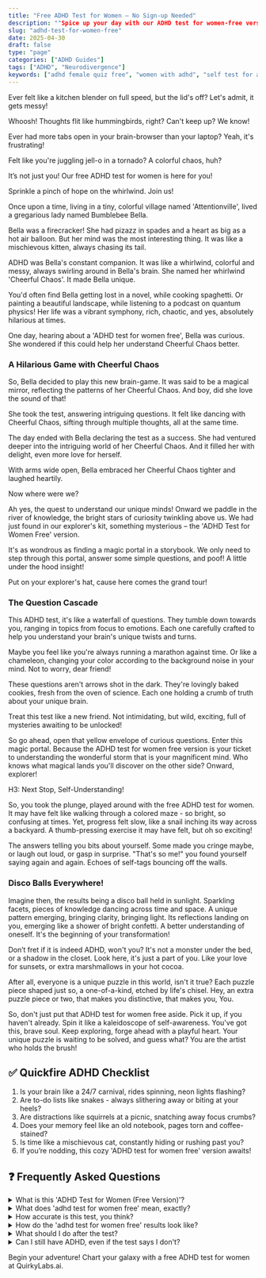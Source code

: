```yaml
---
title: "Free ADHD Test for Women – No Sign-up Needed"
description: ""Spice up your day with our ADHD test for women-free version! Fun, quick, and designed just for you. Let's adventure together!""
slug: "adhd-test-for-women-free"
date: 2025-04-30
draft: false
type: "page"
categories: ["ADHD Guides"]
tags: ["ADHD", "Neurodivergence"]
keywords: ["adhd female quiz free", "women with adhd", "self test for adhd women"]
---
```


Ever felt like a kitchen blender on full speed, but the lid's off? Let's admit, it gets messy!

Whoosh! Thoughts flit like hummingbirds, right? Can't keep up? We know!

Ever had more tabs open in your brain-browser than your laptop? Yeah, it's frustrating!

Felt like you're juggling jell-o in a tornado? A colorful chaos, huh? 

It’s not just you! Our free ADHD test for women is here for you!

Sprinkle a pinch of hope on the whirlwind. Join us!

Once upon a time, living in a tiny, colorful village named 'Attentionville', lived a gregarious lady named Bumblebee Bella. 

Bella was a firecracker! She had pizazz in spades and a heart as big as a hot air balloon. But her mind was the most interesting thing. It was like a mischievous kitten, always chasing its tail. 

ADHD was Bella's constant companion. It was like a whirlwind, colorful and messy, always swirling around in Bella's brain. She named her whirlwind 'Cheerful Chaos'. It made Bella unique.

You'd often find Bella getting lost in a novel, while cooking spaghetti. Or painting a beautiful landscape, while listening to a podcast on quantum physics! Her life was a vibrant symphony, rich, chaotic, and yes, absolutely hilarious at times.

One day, hearing about a 'ADHD test for women free', Bella was curious. She wondered if this could help her understand Cheerful Chaos better.

### A Hilarious Game with Cheerful Chaos

So, Bella decided to play this new brain-game. It was said to be a magical mirror, reflecting the patterns of her Cheerful Chaos. And boy, did she love the sound of that!

She took the test, answering intriguing questions. It felt like dancing with Cheerful Chaos, sifting through multiple thoughts, all at the same time. 

The day ended with Bella declaring the test as a success. She had ventured deeper into the intriguing world of her Cheerful Chaos. And it filled her with delight, even more love for herself. 

With arms wide open, Bella embraced her Cheerful Chaos tighter and laughed heartily.

Now where were we?

Ah yes, the quest to understand our unique minds! Onward we paddle in the river of knowledge, the bright stars of curiosity twinkling above us. We had just found in our explorer's kit, something mysterious – the 'ADHD Test for Women Free' version.

It's as wondrous as finding a magic portal in a storybook. We only need to step through this portal, answer some simple questions, and poof! A little under the hood insight!

Put on your explorer's hat, cause here comes the grand tour!

### The Question Cascade

This ADHD test, it's like a waterfall of questions. They tumble down towards you, ranging in topics from focus to emotions. Each one carefully crafted to help you understand your brain's unique twists and turns.

Maybe you feel like you're always running a marathon against time. Or like a chameleon, changing your color according to the background noise in your mind. Not to worry, dear friend! 

These questions aren't arrows shot in the dark. They're lovingly baked cookies, fresh from the oven of science. Each one holding a crumb of truth about your unique brain.

Treat this test like a new friend. Not intimidating, but wild, exciting, full of mysteries awaiting to be unlocked!

So go ahead, open that yellow envelope of curious questions. Enter this magic portal. Because the ADHD test for women free version is your ticket to understanding the wonderful storm that is your magnificent mind. Who knows what magical lands you'll discover on the other side? Onward, explorer!

H3: Next Stop, Self-Understanding!

So, you took the plunge, played around with the free ADHD test for women. It may have felt like walking through a colored maze - so bright, so confusing at times. Yet, progress felt slow, like a snail inching its way across a backyard. A thumb-pressing exercise it may have felt, but oh so exciting!

The answers telling you bits about yourself. Some made you cringe maybe, or laugh out loud, or gasp in surprise. "That's so me!" you found yourself saying again and again. Echoes of self-tags bouncing off the walls.

### Disco Balls Everywhere!

Imagine then, the results being a disco ball held in sunlight. Sparkling facets, pieces of knowledge dancing across time and space. A unique pattern emerging, bringing clarity, bringing light. Its reflections landing on you, emerging like a shower of bright confetti. A better understanding of oneself. It's the beginning of your transformation!

Don’t fret if it is indeed ADHD, won't you? It's not a monster under the bed, or a shadow in the closet. Look here, it's just a part of you. Like your love for sunsets, or extra marshmallows in your hot cocoa.

After all, everyone is a unique puzzle in this world, isn't it true? Each puzzle piece shaped just so, a one-of-a-kind, etched by life's chisel. Hey, an extra puzzle piece or two, that makes you distinctive, that makes you, You.

So, don't just put that ADHD test for women free aside. Pick it up, if you haven't already. Spin it like a kaleidoscope of self-awareness. You've got this, brave soul. Keep exploring, forge ahead with a playful heart. Your unique puzzle is waiting to be solved, and guess what? You are the artist who holds the brush!

## ✅ Quickfire ADHD Checklist

1. Is your brain like a 24/7 carnival, rides spinning, neon lights flashing?
2. Are to-do lists like snakes - always slithering away or biting at your heels?
3. Are distractions like squirrels at a picnic, snatching away focus crumbs?
4. Does your memory feel like an old notebook, pages torn and coffee-stained?
5. Is time like a mischievous cat, constantly hiding or rushing past you?
6. If you’re nodding, this cozy 'ADHD test for women free' version awaits!

## ❓ Frequently Asked Questions

<details><summary>What is this 'ADHD Test for Women (Free Version)'?</summary>It's a nifty quiz to give you some clues if you might have ADHD. It can't replace a doctor, but it's a good start!</details>

<details><summary>What does 'adhd test for women free' mean, exactly?</summary>It's a cost-free test to see if you might have ADHD. It's tailored for women. Perfect for a bit of self-discovery over coffee!</details>

<details><summary>How accurate is this test, you think?</summary>This is not a diagnostic tool, sweet pea, it's just a hint. Diagnose propers require a mental health pro. They beat any online test, hands down!</details>

<details><summary>How do the 'adhd test for women free' results look like?</summary>Results are eye-opening insights about your behaviors! Remember, they're only pointers, not labels. It's like reading a fun personality buzzfeed quiz!</details>

<details><summary>What should I do after the test?</summary>Chuckle at the insights, sit with your feelings, and speak to a professional if you're worried. Celebrate knowledge, darling. Even a tiny insight can become a big win!</details>

<details><summary>Can I still have ADHD, even if the test says I don't?</summary>Of course, ladybug! This test does it’s best, but your feelings are super valid too. Some symptoms might be just too good at hide and seek!</details>

Begin your adventure! Chart your galaxy with a free ADHD test for women at QuirkyLabs.ai.